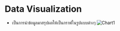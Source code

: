 # Data Visualization
- เป็นการนำข้อมูลมาสรุปผลให้เป็นกราฟในรูปแบบต่างๆ
![Chart1](https://www.google.com/url?sa=i&url=https%3A%2F%2Fwww.metabase.com%2Fblog%2Fthe-right-visualization&psig=AOvVaw2Uizzh2kJ3dg31ODVeTMzT&ust=1709164592421000&source=images&cd=vfe&opi=89978449&ved=0CBMQjRxqFwoTCPiphrXczIQDFQAAAAAdAAAAABAI)
